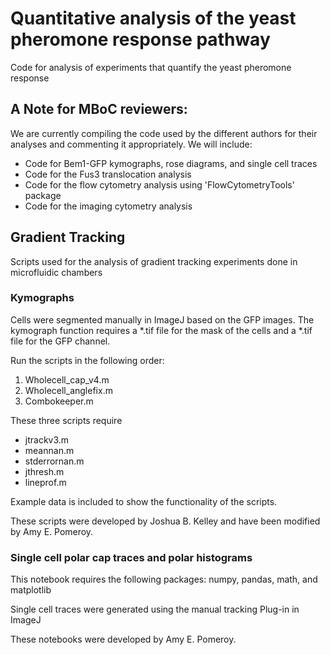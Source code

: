 # Quantitative analysis of the yeast pheromone response pathway
Code for analysis of experiments that quantify the yeast pheromone response

## A Note for MBoC reviewers:

We are currently compiling the code used by the different authors for their analyses and commenting it appropriately. 
We will include: 

* Code for Bem1-GFP kymographs, rose diagrams, and single cell traces
* Code for the Fus3 translocation analysis
* Code for the flow cytometry analysis using 'FlowCytometryTools' package
* Code for the imaging cytometry analysis 

## Gradient Tracking

Scripts used for the analysis of gradient tracking experiments done in microfluidic chambers

### Kymographs

Cells were segmented manually in ImageJ based on the GFP images. The kymograph function requires a *.tif file for the mask of the cells and a *.tif file for the GFP channel. 

Run the scripts in the following order:

1. Wholecell_cap_v4.m
2. Wholecell_anglefix.m
3. Combokeeper.m

These three scripts require 

* jtrackv3.m
* meannan.m
* stderrornan.m
* jthresh.m
* lineprof.m

Example data is included to show the functionality of the scripts. 

These scripts were developed by Joshua B. Kelley and have been modified by Amy E. Pomeroy. 

### Single cell polar cap traces and polar histograms 

This notebook requires the following packages: numpy, pandas, math, and matplotlib

Single cell traces were generated using the manual tracking Plug-in in ImageJ

These notebooks were developed by Amy E. Pomeroy. 
